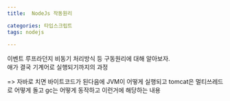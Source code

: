 ```yaml
---
title:  NodeJs 작동원리

categories: 타입스크립트 
tags: nodejs
 
---
```


  
  
이벤트 루프라던지 비동기 처리방식 등 구동원리에 대해 알아보자.  
애가 결국 기계어로 실행되기까지의 과정  
  
=> 자바로 치면 바이트코드가 된다음에 JVM이 어떻게 실행되고 tomcat은 멀티쓰레드로 어떻게 돌고 gc는 어떻게 동작하고 이런거에 해당하는 내용  
